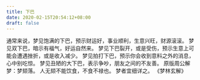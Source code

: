 ```yaml
---
title: 下巴
date: 2020-02-15T20:54:12+08:00
draft: false
---
```


通常来说，梦见饱满的下巴，预示财运好，事业顺利，生意兴旺，财源滚滚。
梦见双下巴，暗示有福气，好运自然来。
梦见下巴裂开，或是受伤，预示生意上可能会遭遇挫折，或是收入减少。
梦见拍打下巴，预示你会收到意料之外的消息，心中别吃惊。
梦见丑陋的大下巴，表示争吵，朋友之间的不友善。
原版周公解梦：梦颏落。
人无颏不能饮食，不食不禄也。
梦者宜细详之。
《梦林玄解》